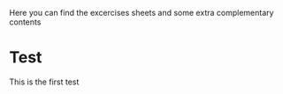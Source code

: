 Here you can find the excercises sheets and some extra complementary contents

# Test

This is the first test
